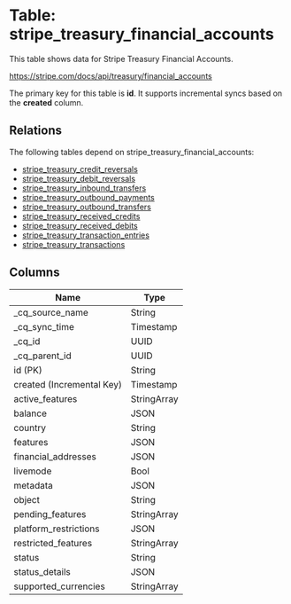 # Table: stripe_treasury_financial_accounts

This table shows data for Stripe Treasury Financial Accounts.

https://stripe.com/docs/api/treasury/financial_accounts

The primary key for this table is **id**.
It supports incremental syncs based on the **created** column.
## Relations

The following tables depend on stripe_treasury_financial_accounts:
  - [stripe_treasury_credit_reversals](stripe_treasury_credit_reversals)
  - [stripe_treasury_debit_reversals](stripe_treasury_debit_reversals)
  - [stripe_treasury_inbound_transfers](stripe_treasury_inbound_transfers)
  - [stripe_treasury_outbound_payments](stripe_treasury_outbound_payments)
  - [stripe_treasury_outbound_transfers](stripe_treasury_outbound_transfers)
  - [stripe_treasury_received_credits](stripe_treasury_received_credits)
  - [stripe_treasury_received_debits](stripe_treasury_received_debits)
  - [stripe_treasury_transaction_entries](stripe_treasury_transaction_entries)
  - [stripe_treasury_transactions](stripe_treasury_transactions)

## Columns

| Name          | Type          |
| ------------- | ------------- |
|_cq_source_name|String|
|_cq_sync_time|Timestamp|
|_cq_id|UUID|
|_cq_parent_id|UUID|
|id (PK)|String|
|created (Incremental Key)|Timestamp|
|active_features|StringArray|
|balance|JSON|
|country|String|
|features|JSON|
|financial_addresses|JSON|
|livemode|Bool|
|metadata|JSON|
|object|String|
|pending_features|StringArray|
|platform_restrictions|JSON|
|restricted_features|StringArray|
|status|String|
|status_details|JSON|
|supported_currencies|StringArray|